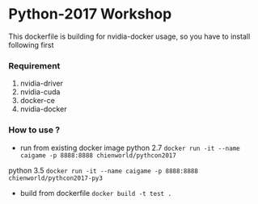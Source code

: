 # Python-2017 Workshop

This dockerfile is building for nvidia-docker usage, so you have to install following first

### Requirement
1. nvidia-driver
2. nvidia-cuda
3. docker-ce
4. nvidia-docker 

### How to use ?
* run from existing docker image
python 2.7
`
docker run -it --name caigame -p 8888:8888 chienworld/pythcon2017
`

python 3.5
`
docker run -it --name caigame -p 8888:8888 chienworld/pythcon2017-py3
`

* build from dockerfile
`
docker build -t test .
`

